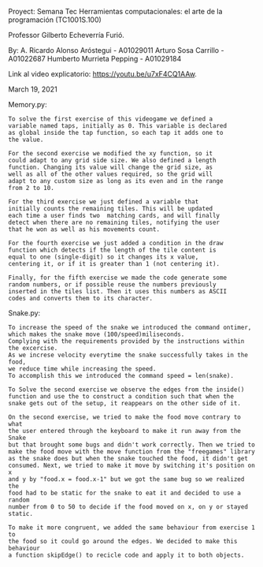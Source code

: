 
Proyect: Semana Tec Herramientas computacionales: el arte de la programación (TC1001S.100)

Professor Gilberto Echeverría Furió.

By:
A. Ricardo Alonso Aróstegui - A01029011
Arturo Sosa Carrillo - A01022687
Humberto Murrieta Pepping - A01029184

Link al video explicatorio: https://youtu.be/u7xF4CQ1AAw.

March 19, 2021

Memory.py:

    To solve the first exercise of this videogame we defined a
    variable named taps, initially as 0. This variable is declared
    as global inside the tap function, so each tap it adds one to
    the value.

    For the second exercise we modified the xy function, so it
    could adapt to any grid side size. We also defined a length
    function. Changing its value will change the grid size, as
    well as all of the other values required, so the grid will
    adapt to any custom size as long as its even and in the range  
    from 2 to 10.

    For the third exercise we just defined a variable that
    initially counts the remaining tiles. This will be updated
    each time a user finds two  matching cards, and will finally
    detect when there are no remaining tiles, notifying the user
    that he won as well as his movements count.

    For the fourth exercise we just added a condition in the draw
    function which detects if the length of the tile content is
    equal to one (single-digit) so it changes its x value,
    centering it, or if it is greater than 1 (not centering it).

    Finally, for the fifth exercise we made the code generate some
    random numbers, or if possible reuse the numbers previously
    inserted in the tiles list. Then it uses this numbers as ASCII
    codes and converts them to its character.

Snake.py:

    To increase the speed of the snake we introduced the command ontimer, 
    which makes the snake move (100/speed)miliseconds. 
    Complying with the requirements provided by the instructions within the excercise.
    As we increse velocity everytime the snake successfully takes in the food, 
    we reduce time while increasing the speed. 
    To accomplish this we introduced the command speed = len(snake). 

    To Solve the second exercise we observe the edges from the inside()
    function and use the to construct a condition such that when the
    snake gets out of the setup, it reappears on the other side of it.

    On the second exercise, we tried to make the food move contrary to what
    the user entered through the keyboard to make it run away from the Snake
    but that brought some bugs and didn't work correctly. Then we tried to
    make the food move with the move function from the "freegames" library
    as the snake does but when the snake touched the food, it didn't get
    consumed. Next, we tried to make it move by switching it's position on x
    and y by "food.x = food.x-1" but we got the same bug so we realized the
    food had to be static for the snake to eat it and decided to use a random
    number from 0 to 50 to decide if the food moved on x, on y or stayed static.

    To make it more congruent, we added the same behaviour from exercise 1 to
    the food so it could go around the edges. We decided to make this behaviour
    a function skipEdge() to recicle code and apply it to both objects.
